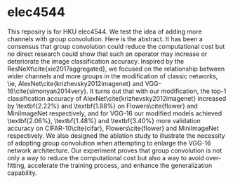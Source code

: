# elec4544
This reposiry is for HKU elec4544. We test the idea of adding more channels with group convolution. Here is the abstract.
It has been a consensus that group convolution could reduce the computational cost but no direct research could show that such an operator may increase or deteriorate the image classification accuracy. Inspired by the ResNeXt\cite{xie2017aggregated}, we focused on the relationship between wider channels and more groups in the modification of classic networks, \ie, AlexNet\cite{krizhevsky2012imagenet} and VGG-16\cite{simonyan2014very}. It turns out that with our modification, the top-1 classification accuracy of AlexNet\cite{krizhevsky2012imagenet} increased by \textbf{2.22\%} and \textbf{1.88\%} on Flowers\cite{flower} and MiniImageNet respectively, and for VGG-16 our modified models achieved \textbf{2.06\%}, \textbf{1.48\%} and \textbf{3.40\%} more validation accuracy on CIFAR-10\cite{cifar}, Flowers\cite{flower} and MiniImageNet respectively. We also designed the ablation study to illustrate the necessity of adopting group convolution when attempting to enlarge the VGG-16 network architecture. Our experiment proves that group convolution is not only a way to reduce the computational cost but also a way to avoid over-fitting, accelerate the training process, and enhance the generalization capability.
